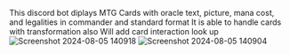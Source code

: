 This discord bot diplays MTG Cards with oracle text, picture, mana cost, and legalities in commander and standard format
It is able to handle cards with transformation also
Will add card interaction look up 
![Screenshot 2024-08-05 140918](https://github.com/user-attachments/assets/13acb399-9455-483d-acda-ec922b62d951)
![Screenshot 2024-08-05 140904](https://github.com/user-attachments/assets/f5c3f574-41e2-4cce-bf56-471283286bb8)
